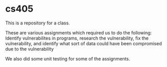 # cs405

This is a repository for a class. 

These are various assignments which required us to do the following:
    Identify vulnerabilites in programs,
    research the vulnerability,
    fix the vulnerability, and
    identify what sort of data could have been compromised due to the vulnerability


We also did some unit testing for some of the assignments. 
